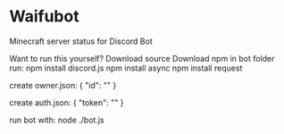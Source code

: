 # Waifubot
 Minecraft server status for Discord Bot

Want to run this yourself?
Download source
Download npm
in bot folder run:
npm install discord.js
npm install async
npm install request

create owner.json:
{
	"id": "<your discord id>"
}

create auth.json:
{
	"token": "<your bot token>"
}

run bot with:
node ./bot.js